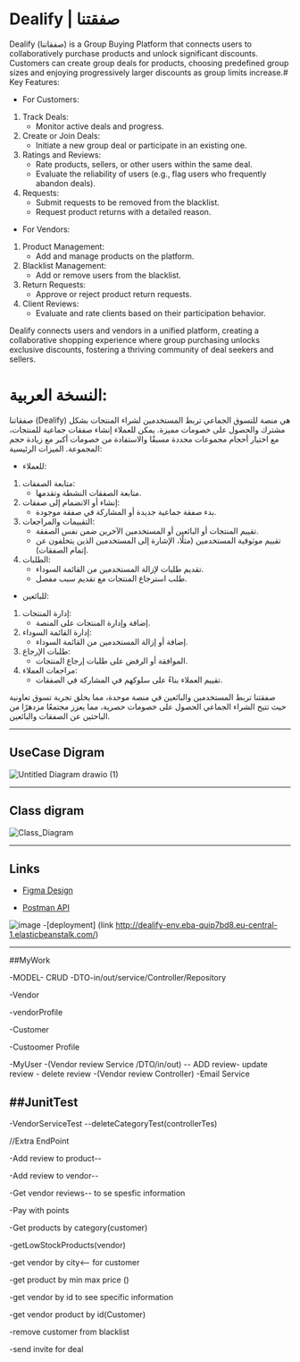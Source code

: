 # Dealify | صفقتنا
Dealify (صفقاتنا) is a Group Buying Platform that connects users to collaboratively purchase products and unlock significant discounts. Customers can create group deals for products, choosing predefined group sizes and enjoying progressively larger discounts as group limits increase.#
Key Features:
- For Customers:
1. Track Deals:
      - Monitor active deals and progress.
2. Create or Join Deals:
      - Initiate a new group deal or participate in an existing one.
3. Ratings and Reviews:
      - Rate products, sellers, or other users within the same deal.
      - Evaluate the reliability of users (e.g., flag users who frequently abandon deals).
3. Requests:
      - Submit requests to be removed from the blacklist.
      - Request product returns with a detailed reason.


- For Vendors:
1. Product Management:
     - Add and manage products on the platform.
2. Blacklist Management:
     - Add or remove users from the blacklist.
3. Return Requests:
     - Approve or reject product return requests.
4. Client Reviews:
    - Evaluate and rate clients based on their participation behavior.
 
Dealify connects users and vendors in a unified platform, creating a collaborative shopping experience where group purchasing unlocks exclusive discounts, fostering a thriving community of deal seekers and sellers.
#

# النسخة العربية:

صفقاتنا (Dealify) هي منصة للتسوق الجماعي تربط المستخدمين لشراء المنتجات بشكل مشترك والحصول على خصومات مميزة. يمكن للعملاء إنشاء صفقات جماعية للمنتجات، 
مع اختيار أحجام مجموعات محددة مسبقًا والاستفادة من خصومات أكبر مع زيادة حجم المجموعة.
الميزات الرئيسية:
- للعملاء:
1. متابعة الصفقات:
    - متابعة الصفقات النشطة وتقدمها.
2. إنشاء أو الانضمام إلى صفقات:
    - بدء صفقة جماعية جديدة أو المشاركة في صفقة موجودة.
3. التقييمات والمراجعات:
    - تقييم المنتجات أو البائعين أو المستخدمين الآخرين ضمن نفس الصفقة.
    - تقييم موثوقية المستخدمين (مثلًا، الإشارة إلى المستخدمين الذين يتخلفون عن إتمام الصفقات).
4. الطلبات:
    - تقديم طلبات لإزالة المستخدمين من القائمة السوداء.
    - طلب استرجاع المنتجات مع تقديم سبب مفصل.


- للبائعين:
1. إدارة المنتجات:
    - إضافة وإدارة المنتجات على المنصة.
2. إدارة القائمة السوداء:
    - إضافة أو إزالة المستخدمين من القائمة السوداء.
3. طلبات الإرجاع:
    - الموافقة أو الرفض على طلبات إرجاع المنتجات.
4. مراجعات العملاء:
    - تقييم العملاء بناءً على سلوكهم في المشاركة في الصفقات.
 
صفقتنا تربط المستخدمين والبائعين في منصة موحدة، مما يخلق تجربة تسوق تعاونية حيث تتيح الشراء الجماعي الحصول على خصومات حصرية، مما يعزز مجتمعًا مزدهرًا من الباحثين عن الصفقات والبائعين.

---
## UseCase Digram
![Untitled Diagram drawio (1)](https://github.com/user-attachments/assets/6046bbc2-66db-4a01-b1cd-1cb53fc84890)


---

## Class digram 
![Class_Diagram](https://github.com/user-attachments/assets/d0781051-4397-4454-9e49-b7e1beab706c)


---
## Links
- [Figma Design](https://www.figma.com/design/kUyt9oIMPtgUqbXLnBDkS3/Dealify?node-id=0-1&t=GhXfJIKfyUDjqQfR-1)

- [Postman API](https://documenter.getpostman.com/view/39709967/2sAYJAdGzY)

![image](https://github.com/user-attachments/assets/c30739b6-0ed3-4874-879c-2687acff1d5b)
-[deployment] (link http://dealify-env.eba-quip7bd8.eu-central-1.elasticbeanstalk.com/)


  ---
##MyWork

  -MODEL- CRUD -DTO-in/out/service/Controller/Repository
  
-Vendor

-vendorProfile

-Customer

-Custoomer Profile

-MyUser
-(Vendor review Service /DTO/in/out) -- ADD review- update review - delete review
-(Vendor review Controller)
-Email Service


##JunitTest
---
-VendorServiceTest
--deleteCategoryTest(controllerTes)




//Extra EndPoint	


-Add review to product--

-Add review to vendor--

-Get vendor reviews-- to se spesfic information

-Pay with points 

-Get products by category(customer)

-getLowStockProducts(vendor)

-get vendor by city<– for customer

-get  product by min max price ()

-get vendor by id to see specific information

-get vendor product by id(Customer)

-remove customer from blacklist

-send invite for deal


